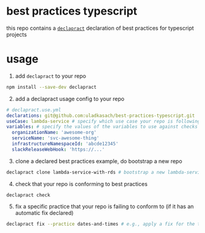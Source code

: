 # best practices typescript

this repo contains a [`declapract`](https://github.com/uladkasach/declapract) declaration of best practices for typescript projects

# usage

1. add `declapract` to your repo
```sh
npm install --save-dev declapract
```

2. add a declapract usage config to your repo
```yml
# declapract.use.yml
declarations: git@github.com:uladkasach/best-practices-typescript.git
useCase: lambda-service # specify which use case your repo is following, see `best-practices-typescript:src/useCases.yml` for options
variables: # specify the values of the variables to use against checks
  organizationName: 'awesome-org'
  serviceName: 'svc-awesome-thing'
  infrastructureNamespaceId: 'abcde12345'
  slackReleaseWebHook: 'https://...'
```

3. clone a declared best practices example, do bootstrap a new repo
```sh
declapract clone lambda-service-with-rds # bootstrap a new lambda-service-with-rds repo
```

4. check that your repo is conforming to best practices
```
declapract check
```

5. fix a specific practice that your repo is failing to conform to (if it has an automatic fix declared)
```sh
declapract fix --practice dates-and-times # e.g., apply a fix for the the dates-and-times practice
```
